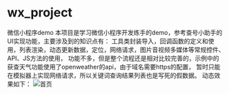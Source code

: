# wx_project
微信小程序demo
本项目是学习微信小程序开发练手的demo，参考查号小助手的UI实现功能，主要涉及到的知识点有：
工具类封装导入，回调函数的定义和使用，列表渲染，动态更新数据，定位，网络请求，图片音视频多媒体等常规控件、API、JS方法的使用，
功能不多，但是整个流程还是相对比较完善的，示例中的获查天气功能使用了openweather的api，由于域名需要https的配置，
暂时只能在模拟器上实现网络请求，所以关键词查询结果列表也是写死的假数据。
动态效果如下：
![首页](wxProgramDemo.gif)
